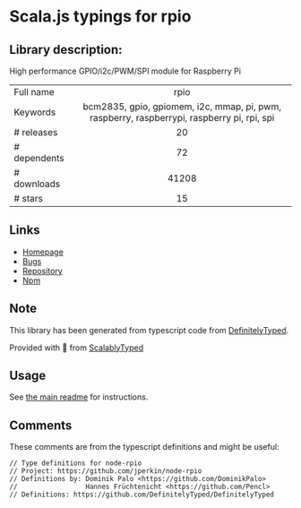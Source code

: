 
# Scala.js typings for rpio


## Library description:
High performance GPIO/i2c/PWM/SPI module for Raspberry Pi

|                    |                 |
| ------------------ | :-------------: |
| Full name          | rpio |
| Keywords           | bcm2835, gpio, gpiomem, i2c, mmap, pi, pwm, raspberry, raspberrypi, raspberry pi, rpi, spi |
| # releases         | 20 |
| # dependents       | 72 |
| # downloads        | 41208 |
| # stars            | 15 |

## Links
- [Homepage](https://www.npmjs.com/package/rpio)
- [Bugs](https://github.com/jperkin/node-rpio/issues)
- [Repository](https://github.com/jperkin/node-rpio)
- [Npm](https://www.npmjs.com/package/rpio)
    


## Note
This library has been generated from typescript code from [DefinitelyTyped](https://definitelytyped.org).

Provided with :purple_heart: from [ScalablyTyped](https://github.com/oyvindberg/ScalablyTyped)

## Usage
See [the main readme](../../readme.md) for instructions.

## Comments

These comments are from the typescript definitions and might be useful:
```
// Type definitions for node-rpio
// Project: https://github.com/jperkin/node-rpio
// Definitions by: Dominik Palo <https://github.com/DominikPalo>
//                 Hannes Früchtenicht <https://github.com/Pencl>
// Definitions: https://github.com/DefinitelyTyped/DefinitelyTyped

```

